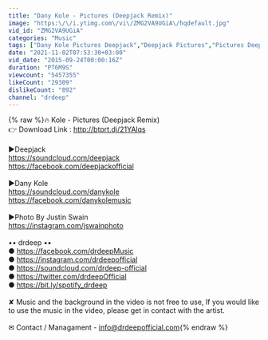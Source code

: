 ```yaml
---
title: "Dany Kole - Pictures (Deepjack Remix)"
image: "https:\/\/i.ytimg.com\/vi\/ZMG2VA9UGiA\/hqdefault.jpg"
vid_id: "ZMG2VA9UGiA"
categories: "Music"
tags: ["Dany Kole Pictures Deepjack","Deepjack Pictures","Pictures Deepjack"]
date: "2021-11-02T07:53:30+03:00"
vid_date: "2015-09-24T00:00:16Z"
duration: "PT6M9S"
viewcount: "5457355"
likeCount: "29309"
dislikeCount: "892"
channel: "drdeep"
---
```

{% raw %}🔥 Kole - Pictures (Deepjack Remix)<br />👉 Download Link :  <a rel="nofollow" target="blank" href="http://btprt.dj/21YAlqs">http://btprt.dj/21YAlqs</a><br /><br />►Deepjack <br /><a rel="nofollow" target="blank" href="https://soundcloud.com/deepjack">https://soundcloud.com/deepjack</a><br /><a rel="nofollow" target="blank" href="https://facebook.com/deepjackofficial">https://facebook.com/deepjackofficial</a><br /><br />►Dany Kole <br /><a rel="nofollow" target="blank" href="https://soundcloud.com/danykole">https://soundcloud.com/danykole</a><br /><a rel="nofollow" target="blank" href="https://facebook.com/danykolemusic">https://facebook.com/danykolemusic</a><br /><br />►Photo By Justin Swain<br /><a rel="nofollow" target="blank" href="https://instagram.com/jswainphoto">https://instagram.com/jswainphoto</a><br /><br />•• drdeep ••<br />● <a rel="nofollow" target="blank" href="https://facebook.com/drdeepMusic">https://facebook.com/drdeepMusic</a><br />● <a rel="nofollow" target="blank" href="https://instagram.com/drdeepofficial">https://instagram.com/drdeepofficial</a><br />● <a rel="nofollow" target="blank" href="https://soundcloud.com/drdeep-official">https://soundcloud.com/drdeep-official</a><br />● <a rel="nofollow" target="blank" href="https://twitter.com/drdeepOfficial">https://twitter.com/drdeepOfficial</a><br />● <a rel="nofollow" target="blank" href="https://bit.ly/spotify_drdeep">https://bit.ly/spotify_drdeep</a><br /><br />✘ Music and the background in the video is not free to use, If you would like to use the music in the video, please get in contact with the artist.<br /><br />✉ Contact / Managament - info@drdeepofficial.com{% endraw %}
